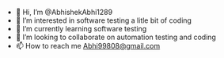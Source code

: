 - 👋 Hi, I’m @AbhishekAbhi1289
- 👀 I’m interested in software testing a litle bit of coding
- 🌱 I’m currently learning software testing
- 💞️ I’m looking to collaborate on automation testing and coding
- 📫 How to reach me Abhi99808@gmail.com

<!---
AbhishekAbhi1289/AbhishekAbhi1289 is a ✨ special ✨ repository because its `README.md` (this file) appears on your GitHub profile.
You can click the Preview link to take a look at your changes.
--->
